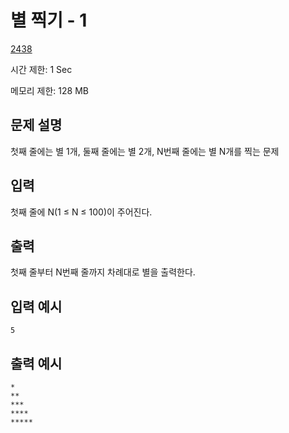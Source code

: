 # 별 찍기 - 1

[2438](http://codeup.kr/problem.php?id=2438)

시간 제한: 1 Sec

메모리 제한: 128 MB



## 문제 설명

첫째 줄에는 별 1개, 둘째 줄에는 별 2개, N번째 줄에는 별 N개를 찍는 문제



## 입력

첫째 줄에 N(1 ≤ N ≤ 100)이 주어진다.



## 출력

첫째 줄부터 N번째 줄까지 차례대로 별을 출력한다.



## 입력 예시

```
5
```



## 출력 예시

```
*
**
***
****
*****
```